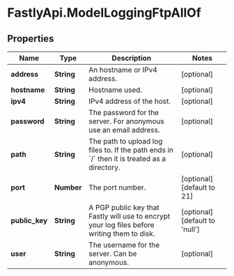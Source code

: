 # FastlyApi.ModelLoggingFtpAllOf

## Properties

Name | Type | Description | Notes
------------ | ------------- | ------------- | -------------
**address** | **String** | An hostname or IPv4 address. | [optional] 
**hostname** | **String** | Hostname used. | [optional] 
**ipv4** | **String** | IPv4 address of the host. | [optional] 
**password** | **String** | The password for the server. For anonymous use an email address. | [optional] 
**path** | **String** | The path to upload log files to. If the path ends in &#x60;/&#x60; then it is treated as a directory. | [optional] 
**port** | **Number** | The port number. | [optional] [default to 21]
**public_key** | **String** | A PGP public key that Fastly will use to encrypt your log files before writing them to disk. | [optional] [default to &#39;null&#39;]
**user** | **String** | The username for the server. Can be anonymous. | [optional] 


